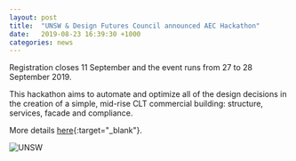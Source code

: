 ```yaml
---
layout: post
title:  "UNSW & Design Futures Council announced AEC Hackathon"
date:   2019-08-23 16:39:30 +1000
categories: news
---
```

Registration closes 11 September and the event runs from 27 to 28 September 2019.

This hackathon aims to automate and optimize all of the design decisions in the creation of a simple, mid-rise CLT commercial building: structure, services, facade and compliance.

More details [here](http://unswcode.org/aec-hackathon-19/){:target="_blank"}.

![UNSW](..\..\..\..\images\news\unsw.jpg) 
